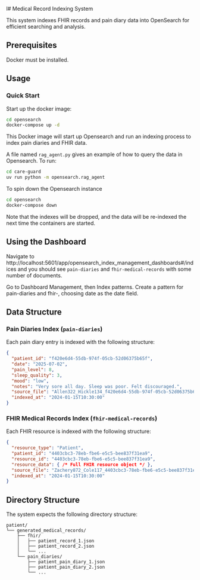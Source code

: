 I# Medical Record Indexing System

This system indexes FHIR records and pain diary data into OpenSearch for efficient searching and analysis.

## Prerequisites

Docker must be installed.

## Usage

### Quick Start

Start up the docker image:
```bash
cd opensearch
docker-compose up -d
```

This Docker image will start up Opensearch and run an indexing process to index pain diaries and FHIR data.

A file named `rag_agent.py` gives an example of how to query the data in Opensearch. To run:

```bash
cd care-guard
uv run python -m opensearch.rag_agent
```

To spin down the Opensearch instance
```bash
cd opensearch
docker-compose down
```

Note that the indexes will be dropped, and the data will be re-indexed the next time the containers are started.

## Using the Dashboard

Navigate to http://localhost:5601/app/opensearch_index_management_dashboards#/indices and you should see `pain-diaries` and `fhir-medical-records` with some number of documents.

Go to Dashboard Management, then Index patterns.
Create a pattern for pain-diaries and fhir-, choosing date as the date field.

## Data Structure

### Pain Diaries Index (`pain-diaries`)

Each pain diary entry is indexed with the following structure:

```json
{
  "patient_id": "f420e6d4-55db-974f-05cb-52d06375b65f",
  "date": "2025-07-02",
  "pain_level": 8,
  "sleep_quality": 3,
  "mood": "low",
  "notes": "Very sore all day. Sleep was poor. Felt discouraged.",
  "source_file": "Allen322_Hickle134_f420e6d4-55db-974f-05cb-52d06375b65f.json",
  "indexed_at": "2024-01-15T10:30:00"
}
```

### FHIR Medical Records Index (`fhir-medical-records`)

Each FHIR resource is indexed with the following structure:

```json
{
  "resource_type": "Patient",
  "patient_id": "4403cbc3-78eb-fbe6-e5c5-bee837f31ea9",
  "resource_id": "4403cbc3-78eb-fbe6-e5c5-bee837f31ea9",
  "resource_data": { /* Full FHIR resource object */ },
  "source_file": "Zachery872_Cole117_4403cbc3-78eb-fbe6-e5c5-bee837f31ea9.json",
  "indexed_at": "2024-01-15T10:30:00"
}
```

## Directory Structure

The system expects the following directory structure:

```
patient/
└── generated_medical_records/
    ├── fhir/
    │   ├── patient_record_1.json
    │   ├── patient_record_2.json
    │   └── ...
    └── pain_diaries/
        ├── patient_pain_diary_1.json
        ├── patient_pain_diary_2.json
        └── ...
```

